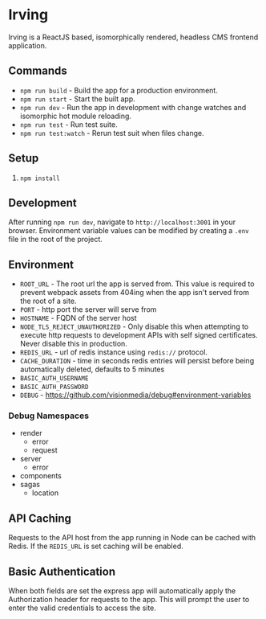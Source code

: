 # Irving
Irving is a ReactJS based, isomorphically rendered, headless CMS frontend application.

## Commands
* `npm run build` - Build the app for a production environment.
* `npm run start` - Start the built app.
* `npm run dev` - Run the app in development with change watches and isomorphic hot module reloading.
* `npm run test` - Run test suite.
* `npm run test:watch` - Rerun test suit when files change.

## Setup
1. `npm install`

## Development
After running `npm run dev`, navigate to `http://localhost:3001` in your browser.
Environment variable values can be modified by creating a `.env` file in the root of the project.

## Environment
* `ROOT_URL` - The root url the app is served from. This value is required to
prevent webpack assets from 404ing when the app isn't served from the root of a
site.
* `PORT` - http port the server will serve from
* `HOSTNAME` - FQDN of the server host
* `NODE_TLS_REJECT_UNAUTHORIZED` - Only disable this when attempting to execute
http requests to development APIs with self signed certificates. Never disable
this in production.
* `REDIS_URL` - url of redis instance using `redis://` protocol.
* `CACHE_DURATION` - time in seconds redis entries will persist before being
automatically deleted, defaults to 5 minutes
* `BASIC_AUTH_USERNAME`
* `BASIC_AUTH_PASSWORD`
* `DEBUG` - https://github.com/visionmedia/debug#environment-variables

### Debug Namespaces
- render
    - error
    - request
- server
    - error
- components
- sagas
    - location


## API Caching
Requests to the API host from the app running in Node can be cached with Redis.
If the `REDIS_URL` is set caching will be enabled.

## Basic Authentication
When both fields are set the express app will automatically apply the
Authorization header for requests to the app. This will prompt the user to enter
the valid credentials to access the site.
